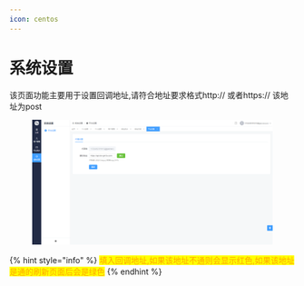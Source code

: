 ```yaml
---
icon: centos
---
```


# 系统设置

该页面功能主要用于设置回调地址,请符合地址要求格式http:// 或者https:// 该地址为post

<figure><img src="../.gitbook/assets/image.png" alt=""><figcaption></figcaption></figure>

{% hint style="info" %}
<mark style="color:orange;">填入回调地址,如果该地址不通则会显示红色,如果该地址是通的刷新页面后会是绿色</mark>
{% endhint %}
